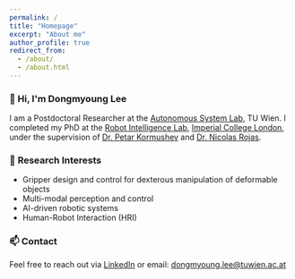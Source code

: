 ```yaml
---
permalink: /
title: "Homepage"
excerpt: "About me"
author_profile: true
redirect_from: 
  - /about/
  - /about.html
---
```


### 👋 Hi, I'm Dongmyoung Lee

I am a Postdoctoral Researcher at the [Autonomous System Lab](https://www.tuwien.at/en/etit/ict/asl), TU Wien. I completed my PhD at the [Robot Intelligence Lab](https://www.imperial.ac.uk/robot-intelligence/), [Imperial College London](https://www.imperial.ac.uk/), under the supervision of [Dr. Petar Kormushev](https://profiles.imperial.ac.uk/p.kormushev) and [Dr. Nicolas Rojas](https://www.imperial.ac.uk/people/n.rojas).

### 🔬 **Research Interests**  
- Gripper design and control for dexterous manipulation of deformable objects  
- Multi-modal perception and control  
- AI-driven robotic systems  
- Human-Robot Interaction (HRI)

### 📫 **Contact** 
Feel free to reach out via [LinkedIn](www.linkedin.com/in/dongmyoung-lee) or email: dongmyoung.lee@tuwien.ac.at
